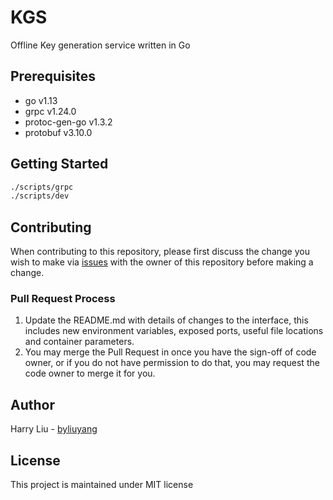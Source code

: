 # KGS
Offline Key generation service written in Go

## Prerequisites
- go v1.13
- grpc v1.24.0
- protoc-gen-go v1.3.2
- protobuf v3.10.0

## Getting Started
```bash
./scripts/grpc
./scripts/dev
```

## Contributing
When contributing to this repository, please first discuss the change you wish to make via 
[issues](https://github.com/byliuyang/kgs/issues) with the owner of this repository before making a change.

### Pull Request Process
1. Update the README.md with details of changes to the interface, this includes new environment 
   variables, exposed ports, useful file locations and container parameters.
2. You may merge the Pull Request in once you have the sign-off of code owner, or if you 
   do not have permission to do that, you may request the code owner to merge it for you.

## Author
Harry Liu - [byliuyang](https://github.com/byliuyang)

## License
This project is maintained under MIT license
